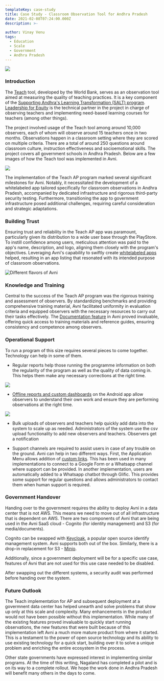 ```yaml
---
templateKey: case-study
title: Case Study - Classroom Observation Tool for Andhra Pradesh
date: 2021-02-08T07:24:00.000Z
description: >-
  
author: Vinay Venu
tags:
  - Education
  - Scale
  - Government
  - Andhra Pradesh
---
```


![](/img/classroom-observation-tool-for-andhra-pradesh/classroom.jpg)


### Introduction
The [Teach](https://www.worldbank.org/en/topic/education/brief/teach-related-blogs) tool, developed by the World Bank, serves as an observation tool aimed at measuring the quality of teaching practices. It is a key component of the [Supporting Andhra's Learning Transformation (SALT) program](https://schooledu.ap.gov.in/samagrashiksha/?page_id=209). [Leadership for Equity](https://www.leadershipforequity.org) is the technical partner in the project in charge of observing teachers and implementing need-based learning courses for teachers (among other things). 

The project involved usage of the Teach tool among around 10,000 observers, each of whom will observe around 15 teachers once in two months. Observations happen in a classroom setting where they are scored on multiple criteria. There are a total of around 250 questions around classroom culture, instruction effectiveness and socioemotional skills. The project covers all government schools in Andhra Pradesh. Below are a few images of how the Teach tool was implemented in Avni. 

![](/img/classroom-observation-tool-for-andhra-pradesh/app_images.png)


The implementation of the Teach AP program marked several significant milestones for Avni. Notably, it necessitated the development of a whitelabeled app tailored specifically for classroom observations in Andhra Pradesh, accompanied by dedicated infrastructure and rigorous third-party security testing. Furthermore, transitioning the app to government infrastructure posed additional challenges, requiring careful consideration and strategic adaptations.


### Building Trust

Ensuring trust and reliability in the Teach AP app was paramount, particularly given its distribution to a wide user base through the PlayStore. To instill confidence among users, meticulous attention was paid to the app's name, description, and logo, aligning them closely with the program's objectives. Leveraging Avni's capability to swiftly create [whitelabeled apps](https://avni.readme.io/docs/flavouring-avni) helped, resulting in an app listing that resonated with its intended purpose of classroom observations.

![](/img/classroom-observation-tool-for-andhra-pradesh/whitelabeled_avni_apps.jpeg "Different flavors of Avni")

### Knowledge and Training

Central to the success of the Teach AP program was the rigorous training and assessment of observers. By standardizing benchmarks and providing comprehensive training material, Avni facilitated uniformity in evaluation criteria and equipped observers with the necessary resources to carry out their tasks effectively. The [Documentation feature](https://avni.readme.io/docs/documentation) in Avni proved invaluable, offering quick access to training materials and reference guides, ensuring consistency and competence among observers.


### Operational Support

To run a program of this size requires several pieces to come together. Technology can help in some of them.

- Regular reports help those running the programme information on both the regularity of the program as well as the quality of data coming in. This helps them make any necessary corrections at the right time.

![](/img/classroom-observation-tool-for-andhra-pradesh/reports.png)

- [Offline reports and custom dashboards](https://avni.readme.io/docs/offline-reports) on the Android app allow observers to understand their own work and ensure they are performing observations at the right time.

![](/img/classroom-observation-tool-for-andhra-pradesh/offline_dashboard.png)

- Bulk uploads of observers and teachers help quickly add data into the system to scale up as needed. Administrators of the system use the csv upload functionality to add new observers and teachers. Observers get a notification

- Support channels are required to assist users in case of any trouble on the ground. Avni can help in two different ways. First, the Application Menu allows addition of [custom links](https://avni.readme.io/docs/application-menu). This has been used in many implementations to connect to a Google Form or a Whatsapp channel where support can be provided. In another implementation, users are automatically added to a Whatsapp chatbot through Glific. This provides some support for regular questions and allows administrators to contact them when human support is required.


### Government Handover

Handing over to the government requires the ability to deploy Avni in a data center that is not AWS. This means we need to move out of all infrastructure that is dependent on AWS. There are two components of Avni that are being used in the Avni SaaS cloud - Cognito (for identity management) and S3 (for media/documents).

Cognito can be swapped with [Keycloak](https://www.keycloak.org/), a popular open source identify management system. Avni supports both out of the box. Similarly, there is a drop-in replacement for S3 - [Minio](https://min.io/).

Additionally, since a government deployment will be for a specific use case, features of Avni that are not used for this use case needed to be disabled.

After swapping out the different systems, a security audit was performed before handing over the system. 

### Future Outlook

The Teach implementation for AP and subsequent deployment at a govermnent data center has helped unearth and solve problems that show up only at this scale and complexity. Many enhancements in the product would not have been possible without this implementation. While many of the existing features proved invaluable to quickly start running observations, the new features that were built because of this implementation left Avni a much more mature product from where it started. This is a testament to the power of open source technology and its ability to use existing technology for a quick start, building over it to solve a unique problem and enriching the entire ecosystem in the process. 

Other state governments have expressed interest in implementing similar programs. At the time of this writing, Nagaland has completed a pilot and is on its way to a complete rollout. We hope the work done in Andhra Pradesh will benefit many others in the days to come.
